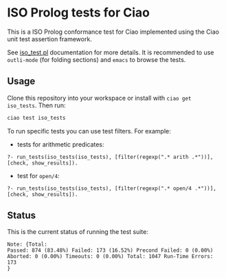# ISO Prolog tests for Ciao

This is a ISO Prolog conformance test for Ciao implemented using the
Ciao unit test assertion framework.

See [iso_test.pl](src/iso_tests.pl) documentation for more details.
It is recommended to use `outli-mode` (for folding sections) and
`emacs` to browse the tests.

## Usage

Clone this repository into your workspace or install with `ciao get
iso_tests`. Then run:
```sh
ciao test iso_tests
```

To run specific tests you can use test filters. For example:

 - tests for arithmetic predicates:
```
?- run_tests(iso_tests(iso_tests), [filter(regexp(".* arith .*"))], [check, show_results]).
```

 - test for `open/4`:
```
?- run_tests(iso_tests(iso_tests), [filter(regexp(".* open/4 .*"))], [check, show_results]).
```

## Status

This is the current status of running the test suite:
```
Note: {Total:
Passed: 874 (83.48%) Failed: 173 (16.52%) Precond Failed: 0 (0.00%) Aborted: 0 (0.00%) Timeouts: 0 (0.00%) Total: 1047 Run-Time Errors: 173
}
```

